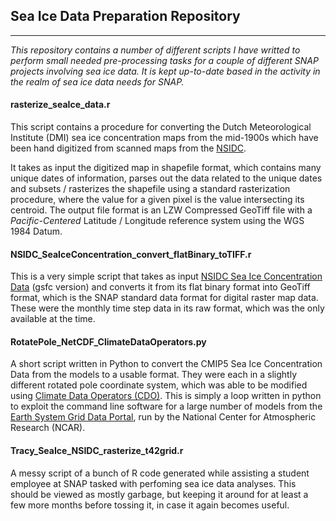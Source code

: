 ## Sea Ice Data Preparation Repository
----------
*This repository contains a number of different scripts I have writted to perform small needed pre-processing tasks for a couple of different SNAP projects involving sea ice data. It is kept up-to-date based in the activity in the realm of sea ice data needs for SNAP.*

#### rasterize_seaIce_data.r

This script contains a procedure for converting the Dutch Meteorological Institute (DMI) sea ice concentration maps from the mid-1900s which have been hand digitized from scanned maps from the [NSIDC](http://nsidc.org/data/docs/noaa/g02203-dmi/). 

It takes as input the digitized map in shapefile format, which contains many unique dates of information, parses out the data related to the unique dates and subsets / rasterizes the shapefile using a standard rasterization procedure, where the value for a given pixel is the value intersecting its centroid.  The output file format is an LZW Compressed GeoTiff file with a *Pacific-Centered* Latitude / Longitude reference system using the WGS 1984 Datum.

#### NSIDC_SeaIceConcentration_convert_flatBinary_toTIFF.r

This is a very simple script that takes as input [NSIDC Sea Ice Concentration Data](http://nsidc.org/data/docs/daac/nsidc0051_gsfc_seaice.gd.html) (gsfc version) and converts it from its flat binary format into GeoTiff format, which is the SNAP standard data format for digital raster map data. These were the monthly time step data in its raw format, which was the only available at the time.


#### RotatePole_NetCDF_ClimateDataOperators.py

A short script written in Python to convert the CMIP5 Sea Ice Concentration Data from the models to a usable format.  They were each in a slightly different rotated pole coordinate system, which was able to be modified using [Climate Data Operators (CDO)](https://code.zmaw.de/projects/cdo).  This is simply a loop written in python to exploit the command line software for a large number of models from the [Earth System Grid Data Portal](https://www.earthsystemgrid.org/home.htm), run by the National Center for Atmospheric Research (NCAR).

#### Tracy_SeaIce_NSIDC_rasterize_t42grid.r

A messy script of a bunch of R code generated while assisting a student employee at SNAP tasked with perfoming sea ice data analyses.  This should be viewed as mostly garbage, but keeping it around for at least a few more months before tossing it, in case it again becomes useful.
